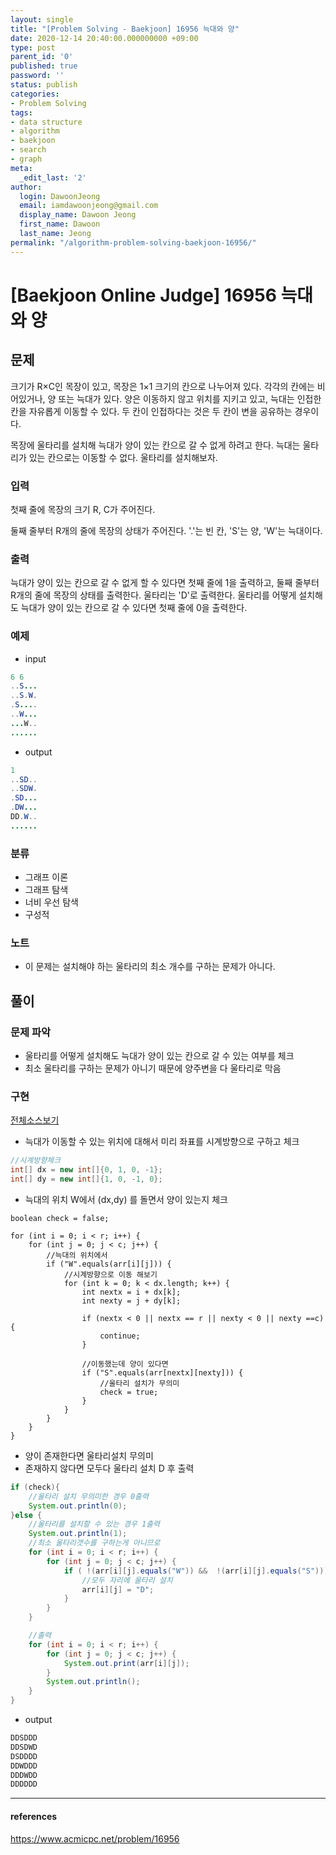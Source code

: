 ```yaml
---
layout: single
title: "[Problem Solving - Baekjoon] 16956 늑대와 양"
date: 2020-12-14 20:40:00.000000000 +09:00
type: post
parent_id: '0'
published: true
password: ''
status: publish
categories:
- Problem Solving
tags:
- data structure
- algorithm
- baekjoon
- search
- graph
meta:
  _edit_last: '2'
author:
  login: DawoonJeong
  email: iamdawoonjeong@gmail.com
  display_name: Dawoon Jeong
  first_name: Dawoon
  last_name: Jeong
permalink: "/algorithm-problem-solving-baekjoon-16956/"
---
```

# [Baekjoon Online Judge] 16956 늑대와 양

## 문제
크기가 R×C인 목장이 있고, 목장은 1×1 크기의 칸으로 나누어져 있다. 각각의 칸에는 비어있거나, 양 또는 늑대가 있다. 양은 이동하지 않고 위치를 지키고 있고, 늑대는 인접한 칸을 자유롭게 이동할 수 있다. 두 칸이 인접하다는 것은 두 칸이 변을 공유하는 경우이다.

목장에 울타리를 설치해 늑대가 양이 있는 칸으로 갈 수 없게 하려고 한다. 늑대는 울타리가 있는 칸으로는 이동할 수 없다. 울타리를 설치해보자.

### 입력
첫째 줄에 목장의 크기 R, C가 주어진다.

둘째 줄부터 R개의 줄에 목장의 상태가 주어진다. '.'는 빈 칸, 'S'는 양, 'W'는 늑대이다.

### 출력
늑대가 양이 있는 칸으로 갈 수 없게 할 수 있다면 첫째 줄에 1을 출력하고, 둘째 줄부터 R개의 줄에 목장의 상태를 출력한다. 울타리는 'D'로 출력한다. 울타리를 어떻게 설치해도 늑대가 양이 있는 칸으로 갈 수 있다면 첫째 줄에 0을 출력한다.

### 예제

- input

```java
6 6
..S...
..S.W.
.S....
..W...
...W..
......
```

- output

```java
1
..SD..
..SDW.
.SD...
.DW...
DD.W..
......
```

### 분류
- 그래프 이론
- 그래프 탐색
- 너비 우선 탐색
- 구성적

### 노트
- 이 문제는 설치해야 하는 울타리의 최소 개수를 구하는 문제가 아니다.

## 풀이

### 문제 파악
- 울타리를 어떻게 설치해도 늑대가 양이 있는 칸으로 갈 수 있는 여부를 체크  
- 최소 울타리를 구하는 문제가 아니기 때문에 양주변을 다 울타리로 막음


### 구현


[전체소스보기](https://github.com/iamdawoonjeong/java-datastructure-algorithm/blob/master/java-algorithm-problem-solving/src/baekjoon/problem16956/Main.java)


- 늑대가 이동할 수 있는 위치에 대해서 미리 좌표를 시계방향으로 구하고 체크

```java
//시계방향체크
int[] dx = new int[]{0, 1, 0, -1};
int[] dy = new int[]{1, 0, -1, 0};
```


- 늑대의 위치 W에서 (dx,dy) 를 돌면서 양이 있는지 체크  

```
boolean check = false;

for (int i = 0; i < r; i++) {
    for (int j = 0; j < c; j++) {
        //늑대의 위치에서
        if ("W".equals(arr[i][j])) {
            //시계방향으로 이동 해보기
            for (int k = 0; k < dx.length; k++) {
                int nextx = i + dx[k];
                int nexty = j + dy[k];

                if (nextx < 0 || nextx == r || nexty < 0 || nexty ==c) {
                    continue;
                }

                //이동했는데 양이 있다면
                if ("S".equals(arr[nextx][nexty])) {
                    //울타리 설치가 무의미
                    check = true;
                }
            }
        }
    }
}
```

- 양이 존재한다면 울타리설치 무의미
- 존재하지 않다면 모두다 울타리 설치 D 후 출력

```java
if (check){
    //울타리 설치 무의미한 경우 0출력
    System.out.println(0);
}else {
    //울타리를 설치할 수 있는 경우 1출력
    System.out.println(1);
    //최소 울타리갯수를 구하는게 아니므로
    for (int i = 0; i < r; i++) {
        for (int j = 0; j < c; j++) {
            if ( !(arr[i][j].equals("W")) &&  !(arr[i][j].equals("S"))) {
                //모두 자리에 울타리 설치
                arr[i][j] = "D";
            }
        }
    }

    //출력
    for (int i = 0; i < r; i++) {
        for (int j = 0; j < c; j++) {
            System.out.print(arr[i][j]);
        }
        System.out.println();
    }
}

```

- output

```java
DDSDDD
DDSDWD
DSDDDD
DDWDDD
DDDWDD
DDDDDD

```


---

#### references
<https://www.acmicpc.net/problem/16956>
